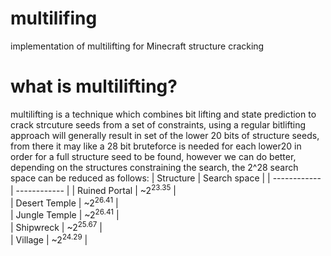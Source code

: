# multilifing
implementation of multilifting for Minecraft structure cracking 

# what is multilifting?
multilifting is a technique which combines bit lifting and state prediction to crack strcuture seeds from a set of constraints, using a regular bitlifting approach will generally result in set of the lower 20 bits of structure seeds, from there it may like a 28 bit bruteforce is needed for each lower20 in order for a full structure seed to be found, however we can do better, depending on the structures constraining the search, the 2^28 search space can be reduced as follows:
| Structure     | Search space |
| ------------  | ------------ |
| Ruined Portal | ~2<sup>23.35</sup>     |       
| Desert Temple | ~2<sup>26.41</sup>      |           
| Jungle Temple | ~2<sup>26.41</sup>     |         
| Shipwreck     | ~2<sup>25.67</sup>     |         
| Village       | ~2<sup>24.29</sup>     |         

